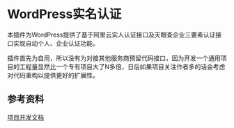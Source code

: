 # WordPress实名认证

本插件为WordPress提供了基于阿里云实人认证接口及天眼查企业三要素认证接口实现自动个人、企业认证功能。

插件首先为自用，所以没有为对接其他服务商预留代码接口，因为开发一个通用项目的工程量显然比一个专有项目大了N多倍，日后如果项目关注作者多的话会考虑对代码重构以提供更好的扩展性。

## 参考资料

[项目开发文档](https://wp-china.github.io/wp-real-person-verify/)